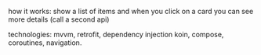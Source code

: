 how it works: 
show a list of items and when you click on a card you can see more details (call a second api)

technologies:
mvvm,
retrofit,
dependency injection koin,
compose,
coroutines,
navigation.
